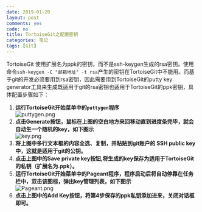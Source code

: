 ```yaml
---
date: 2019-01-20
layout: post
comments: yes
code: no
title: TortoiseGit之配置密钥
categories: 笔记
tags: [Git]
---
```


TortoiseGit 使用扩展名为ppk的密钥，而不是ssh-keygen生成的rsa密钥。使用命令`ssh-keygen -C "邮箱地址" -t rsa`产生的密钥在TortoiseGit中不能用。而基于git的开发必须要用到rsa密钥，因此需要用到TortoiseGit的putty key generator工具来生成既适用于git的rsa密钥也适用于TortoiseGit的ppk密钥，具体配置步骤如下：

 1. **运行TortoiseGit开始菜单中的`puttygen`程序**  
    ![puttygen.png][1]  
 2. **点击Generate按钮，鼠标在上图的空白地方来回移动直到进度条完毕，就会自动生一个随机的key，如下图示**  
    ![key.png][2]  
 3. **将上图中多行文本框的内容全选、复制，并粘贴到git账户的 SSH public key中，这就是适用于git的公钥。**  
 4. **点击上图中的Save private key按钮,将生成的key保存为适用于TortoiseGit的私钥（扩展名为.ppk）。**  
 5. **运行TortoiseGit开始菜单中的Pageant程序，程序启动后将自动停靠在任务栏中，双击该图标，弹出key管理列表，如下图示**  
    ![Pageant.png][3]  
 6. **点击上图中的Add Key按钮，将第4步保存的ppk私钥添加进来，关闭对话框即可。**

  [1]: https://wangdaodao.com/usr/uploads/2019/01/3048424348.png
  [2]: https://wangdaodao.com/usr/uploads/2019/01/3942870075.png
  [3]: https://wangdaodao.com/usr/uploads/2019/01/123226250.png